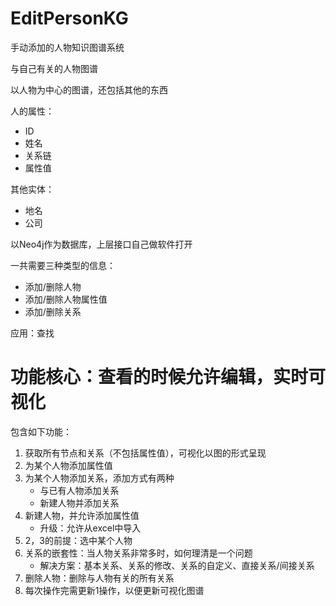 # EditPersonKG
手动添加的人物知识图谱系统

与自己有关的人物图谱

以人物为中心的图谱，还包括其他的东西

人的属性：

- ID
- 姓名
- 关系链
- 属性值

其他实体：

- 地名
- 公司



以Neo4j作为数据库，上层接口自己做软件打开


一共需要三种类型的信息：
- 添加/删除人物
- 添加/删除人物属性值
- 添加/删除关系


应用：查找

#  功能核心：查看的时候允许编辑，实时可视化

包含如下功能：
1. 获取所有节点和关系（不包括属性值），可视化以图的形式呈现
2. 为某个人物添加属性值
3. 为某个人物添加关系，添加方式有两种
    - 与已有人物添加关系
    - 新建人物并添加关系
4. 新建人物，并允许添加属性值
    - 升级：允许从excel中导入
5. 2，3的前提：选中某个人物
6. 关系的嵌套性：当人物关系非常多时，如何理清是一个问题
    - 解决方案：基本关系、关系的修改、关系的自定义、直接关系/间接关系
7. 删除人物：删除与人物有关的所有关系
8. 每次操作完需更新1操作，以便更新可视化图谱